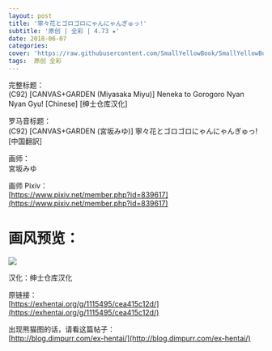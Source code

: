 ```yaml
---
layout: post
title: '寧々花とゴロゴロにゃんにゃんぎゅっ!'
subtitle: '原创 | 全彩 | 4.73 ★'
date: 2018-06-07
categories: 
cover: 'https://raw.githubusercontent.com/SmallYellowBook/SmallYellowBook.github.io/master/image/%E5%AF%A7%E3%80%85%E8%8A%B1%E3%81%A8%E3%82%B4%E3%83%AD%E3%82%B4%E3%83%AD%E3%81%AB%E3%82%83%E3%82%93%E3%81%AB%E3%82%83%E3%82%93%E3%81%8E%E3%82%85%E3%81%A3!.jpg'
tags:  原创 全彩
---
```


完整标题：  
(C92) [CANVAS+GARDEN (Miyasaka Miyu)] Neneka to Gorogoro Nyan Nyan Gyu! [Chinese] [绅士仓库汉化]  

罗马音标题：  
(C92) [CANVAS+GARDEN (宮坂みゆ)] 寧々花とゴロゴロにゃんにゃんぎゅっ! [中国翻訳]  

画师：  
宮坂みゆ  

画师 Pixiv：  
[https://www.pixiv.net/member.php?id=839617](https://www.pixiv.net/member.php?id=839617)  

# 画风预览：  
![](https://raw.githubusercontent.com/SmallYellowBook/SmallYellowBook.github.io/master/image/%E5%AF%A7%E3%80%85%E8%8A%B1%E3%81%A8%E3%82%B4%E3%83%AD%E3%82%B4%E3%83%AD%E3%81%AB%E3%82%83%E3%82%93%E3%81%AB%E3%82%83%E3%82%93%E3%81%8E%E3%82%85%E3%81%A3!.jpg)

汉化：绅士仓库汉化  

原链接：  
[https://exhentai.org/g/1115495/cea415c12d/](https://exhentai.org/g/1115495/cea415c12d/)  

出现熊猫图的话，请看这篇帖子：  
[http://blog.dimpurr.com/ex-hentai/](http://blog.dimpurr.com/ex-hentai/)  

